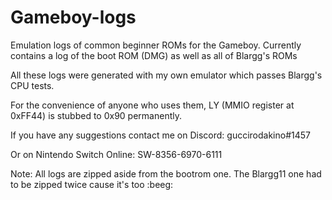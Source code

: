 # Gameboy-logs
Emulation logs of common beginner ROMs for the Gameboy.
Currently contains a log of the boot ROM (DMG) as well as all of Blargg's ROMs

All these logs were generated with my own emulator which passes Blargg's CPU tests.

For the convenience of anyone who uses them, LY (MMIO register at 0xFF44) is stubbed to 0x90 permanently.

If you have any suggestions contact me on Discord: guccirodakino#1457

Or on Nintendo Switch Online: SW-8356-6970-6111

Note: All logs are zipped aside from the bootrom one. The Blargg11 one had to be zipped twice cause it's too :beeg:
